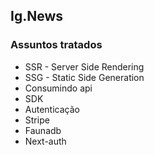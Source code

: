## Ig.News

### Assuntos tratados
- SSR - Server Side Rendering
- SSG - Static Side Generation
- Consumindo api
- SDK
- Autenticação
- Stripe
- Faunadb
- Next-auth